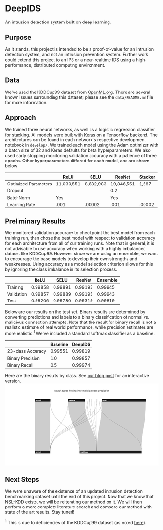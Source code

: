 DeepIDS
===
An intrusion detection system built on deep learning.

Purpose
---
As it stands, this project is intended to be a proof-of-value for an intrusion detection system, and not an intrusion prevention system.  Further work could extend this project to an IPS or a near-realtime IDS using a high-performance, distributed computing environment.

Data
---
We've used the KDDCup99 dataset from [OpenML.org](https://www.openml.org/d/1110).  There are several known issues surrounding this dataset; please see the `data/README.md` file for more information.

Approach
---
We trained three neural networks, as well as a logistic regression classifier for stacking.  All models were built with [Keras](https://keras.io) on a Tensorflow backend.  The architectures can be found in each network's respective development notebook in `develop/`.  We trained each model using the Adam optimizer with a batch size of 32 and Keras defaults for beta hyperparameters.  We also used early stopping monitoring validation accuracy with a patience of three epochs. Other hyperparameters differed for each model, and are shown below:

|  | ReLU | SELU | ResNet | Stacker |
| -------- | ---- | ---- | ------ | ------- |
| Optimized Parameters | 11,030,551 | 8,632,983 | 19,846,551 | 1,587 |
| Dropout |  |  | 0.2 |  |
| BatchNorm | Yes |  | Yes |  |
| Learning Rate | .001 | .00002 | .001 | .00002 |

Preliminary Results
---
We monitored validation accuracy to checkpoint the best model from each training run, then chose the best model with respect to validation accuracy for each architecture from all of our training runs.  Note that in general, it is not advisable to use accuracy when working with a highly imbalanced dataset like KDDCup99.  However, since we are using an ensemble, we want to encourage the base models to develop their own strengths and weaknesses.  Using accuracy as a model selection criterion allows for this by ignoring the class imbalance in its selection process.

|  | ReLU | SELU | ResNet | Ensemble |
| -------- | ---- | ---- | ------ | ------- |
| Training | 0.99858 | 0.99891 | 0.99195 | 0.99945 |
| Validation | 0.99857 | 0.99889 | 0.99195 | 0.99943 |
| Test | 0.99206 | 0.99780 | 0.99319 | 0.99819 |

Below are our results on the test set.  Binary results are determined by converting predictions and labels to a binary classification of normal vs. malicious connection attempts.  Note that the result for binary recall is not a realistic estimate of real world performance, while precision estimates are more realistic.<sup>1</sup>  We've included a standard softmax classifier as a baseline.

|  | Baseline | DeepIDS |
| ----- | ----- | ----- |
| 23-class Accuracy | 0.99551 | 0.99819 |
| Binary Precision | 1.0 | 0.99857 |
| Binary Recall | 0.5 | 0.99974 |

Here are the binary results by class.  See [our blog post](http://blog.pandata.co) for an interactive version.
![Binary results by class](figures/sankey.png)

Next Steps
---
We were unaware of the existence of an updated intrusion detection benchmarking dataset until the end of this project.  Now that we know that NSL-KDD exists, we will be reiterating our method on it.  We will then perform a more complete literature search and compare our method with state of the art results.  Stay tuned!

<sup>1</sup> This is due to deficiencies of the KDDCup99 dataset (as noted [here](data/README.md)).
